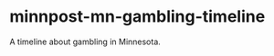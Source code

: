 minnpost-mn-gambling-timeline
=============================

A timeline about gambling in Minnesota.